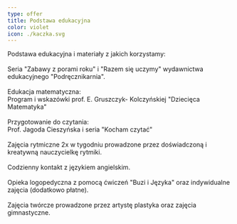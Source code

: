 ```yaml
---
type: offer
title: Podstawa edukacyjna
color: violet
icon: ./kaczka.svg
---
```


Podstawa edukacyjna i materiały z jakich korzystamy:\
\
Seria "Zabawy z porami roku" i "Razem się uczymy" wydawnictwa edukacyjnego "Podręcznikarnia".\
\
Edukacja matematyczna:\
Program i wskazówki prof. E. Gruszczyk- Kolczyńskiej "Dziecięca Matematyka"\
\
Przygotowanie do czytania:\
Prof. Jagoda Cieszyńska i seria "Kocham czytać"\
\
Zajęcia rytmiczne 2x w tygodniu prowadzone przez doświadczoną i kreatywną nauczycielkę rytmiki.\
\
Codzienny kontakt z językiem angielskim. \
\
Opieka logopedyczna z pomocą ćwiczeń "Buzi i Języka" oraz indywidualne zajęcia (dodatkowo płatne).\
\
Zajęcia twórcze prowadzone przez artystę plastyka oraz zajęcia gimnastyczne.
